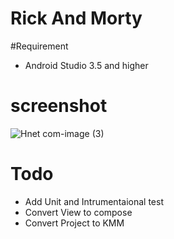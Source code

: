 # Rick And Morty

#Requirement
* Android Studio 3.5 and higher 
# screenshot
![Hnet com-image (3)](https://user-images.githubusercontent.com/31355965/152183616-44329217-8686-473b-888a-79afe0f9f86a.jpg)

# Todo
* Add Unit and Intrumentaional test
* Convert View to compose
* Convert Project to KMM



